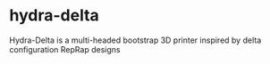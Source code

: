 # hydra-delta
Hydra-Delta is a multi-headed bootstrap 3D printer inspired by delta configuration RepRap designs
